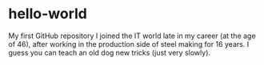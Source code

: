 # hello-world
My first GitHub repository
I joined the IT world late in my career (at the age of 46), after working in the production side of steel making for 16 years.  I guess you can teach an old dog new tricks (just very slowly).
